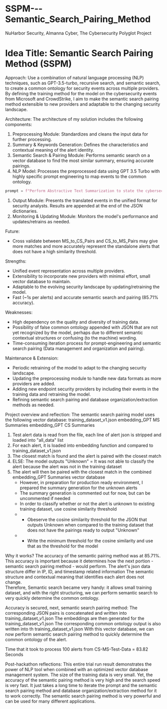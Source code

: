 # SSPM---Semantic_Search_Pairing_Method
NuHarbor Security, Almanna Cyber, The Cybersecurity Polyglot Project

# Idea Title: Semantic Search Pairing Method (SSPM)

Approach: Use a combination of natural language processing (NLP) techniques, such as GPT-3.5-turbo, recursive search, and semantic search, to create a common ontology for security events across multiple providers. By defining the training method for the model on the cybersecurity events from Microsoft and CrowdStrike, I aim to make the semantic search pairing method extensible to new providers and adaptable to the changing security landscape.

Architecture: The architecture of my solution includes the following components:

1. Preprocessing Module: Standardizes and cleans the input data for further processing.
2. Summary & Keywords Generation: Defines the characteristics and contextual meaning of the alert identity.
3. Semantic Search & Pairing Module: Performs semantic search on a vector database to find the most similar summary, ensuring accurate pairings.
4. NLP Model: Processes the preprocessed data using GPT 3.5 Turbo with highly specific prompt engineering to map events to the common ontology.

```python
prompt = f"Perform Abstractive Text Summarization to state the cybersecurity alert name and Quote relevant key characteristics of the alert content, then generate a description of the following cybersecurity alert content:\n{content}\n Summarization should be a concise definition of the alert that can be applicable to any cybersecurity vendors; do not include user name, IP addresses, ID, non-alert information, specific account information, or file path information. The format should be as follows:\n\nAlert Name: <Name> . - \nKey Characteristics: <Keywords> . - \nCybersecurity Alert Description: <Description> \n<<END>>"
```

1. Output Module: Presents the translated events in the unified format for security analysts. Results are appended at the end of the JSON dictionaries.
2. Monitoring & Updating Module: Monitors the model's performance and updates/retrains as needed.

Future: 

- Cross validate between MS_to_CS_Pairs and CS_to_MS_Pairs may give more matches and more accurately represent the standalone alerts that does not have a high similarity threshold.

Strengths:

- Unified event representation across multiple providers.
- Extensibility to incorporate new providers with minimal effort, small vector database to maintain.
- Adaptable to the evolving security landscape by updating/retraining the model.
- Fast (~1s per alerts) and accurate semantic search and pairing (85.71% accuracy).

Weaknesses:

- High dependency on the quality and diversity of training data.
- Possibility of false common ontology appended with JSON that are not yet recognized by the model, perhaps due to different semantic contextual structures or confusing (to the machine) wording.
- Time-consuming iteration process for prompt-engineering and semantic search pairing (Data management and organization and pairing).

Maintenance & Extension:

- Periodic retraining of the model to adapt to the changing security landscape.
- Updating the preprocessing module to handle new data formats as more providers are added.
- Adding new endpoint security providers by including their events in the training data and retraining the model.
- Refining semantic search pairing and database organization/extraction methods as needed.

Project overview and reflection:
The semantic search pairing model uses the following vector database: 
    training_dataset_v1.json
    embedding_GPT MS Summaries
    embedding_GPT CS Summaries

1. Test alert data is read from the file, each line of alert json is stripped and loaded into "all_data" list
2. For each alert, it is loaded into embedding function and compared to training_dataset_v1.json
3. The closest match is found and the alert is paired with the closest match
4. ELSE: The model outputs "Unknown" = It was not able to classify the alert because the alert was not in the training dataset
5. The alert will then be paired with the closest match in the combined embedding_GPT Summaries vector database
    - However, in preparation for production ready environment, I prepared the summary generation for the unknown alerts 
    - The summary generation is commented out for now, but can be uncommented if needed
    - In order to classify whether or not the alert is unknown to existing training dataset, use cosine similarity threshold
    - - Obeserve the cosine similarity threshold for the JSON that outputs Unknown when compared to the training dataset that does not have the pairings ready to output "Unknown"
    - - Write the minimum threshold for the cosine similarity and use that as the threshold for the model 

Why it works?
The accuracy of the semantic pairing method was at 85.71%.
This accuracy is important because it determines how the next portion - semantic search pairing method - would perform.
    The alert's json data structure differ in IP, ID, and timestamp related information
    The semantic structure and contextual meaning that identifies each alert does not change.  
    Therefore, Semantic search became very handy: it allows small training dataset, and with the right structuring, we can perform semantic search to very quickly determine the common ontology. 

Accuracy is secured, next, semantic search pairing method:
    The corresponding JSON pairs is concatenated and written into training_dataset_v1.json
    The embeddings are then generated for the training_dataset_v1.json
    The corresponding common ontology output is also written into th training_dataset_v1.json
With this vector database, we can now perform semantic search pairing method to quickly determine the common ontology of the alert.

Time that it took to process 100 alerts from CS-MS-Test-Data = 83.82 Seconds

Post-hackathon reflections:
This entire trial run result demonstrates the power of NLP tool when combined with an optimized vector database management system. 
The size of the training data is very small. Yet, the accuracy of the semantic pairing method is very high and the search speed is very fast.
It just takes a long time to iterate the prompt and the semantic search pairing method and database organization/extraction method for it to work correctly.
The semantic search pairing method is very powerful and can be used for many different applications.
